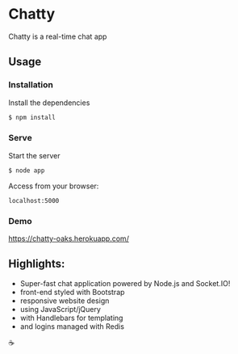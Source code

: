 # Chatty

Chatty is a real-time chat app

## Usage

### Installation

Install the dependencies

```sh
$ npm install
```

### Serve

Start the server

```sh
$ node app
```

Access from your browser:

```
localhost:5000
```

### Demo

https://chatty-oaks.herokuapp.com/

## Highlights:

* Super-fast chat application powered by Node.js and Socket.IO!
* front-end styled with Bootstrap
* responsive website design
* using JavaScript/jQuery
* with Handlebars for templating
* and logins managed with Redis

:coffee:
